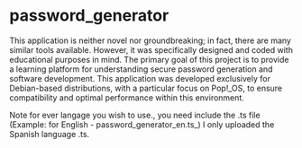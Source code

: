 # password_generator

This application is neither novel nor groundbreaking; in fact, there are many similar tools available. However, it was specifically designed and coded with educational purposes in mind. The primary goal of this project is to provide a learning platform for understanding secure password generation and software development. This application was developed exclusively for Debian-based distributions, with a particular focus on Pop!_OS, to ensure compatibility and optimal performance within this environment.

Note for ever langage you wish to use., you need include the .ts file (Example: for English  - password_generator_en.ts_) I only uploaded the Spanish language .ts.

